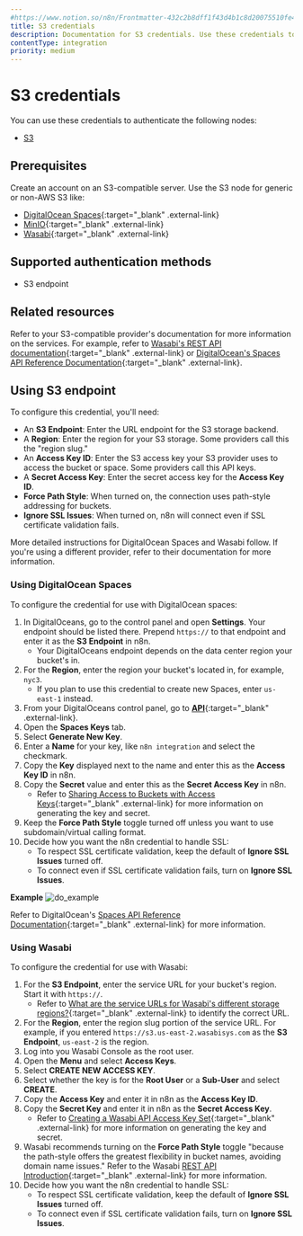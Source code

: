 ```yaml
---
#https://www.notion.so/n8n/Frontmatter-432c2b8dff1f43d4b1c8d20075510fe4
title: S3 credentials
description: Documentation for S3 credentials. Use these credentials to authenticate S3 in n8n, a workflow automation platform.
contentType: integration
priority: medium
---
```


# S3 credentials

You can use these credentials to authenticate the following nodes:

- [S3](/integrations/builtin/app-nodes/n8n-nodes-base.s3/)

## Prerequisites

Create an account on an S3-compatible server. Use the S3 node for generic or non-AWS S3 like:

* [DigitalOcean Spaces](https://www.digitalocean.com/products/spaces){:target="_blank" .external-link}
* [MinIO](https://min.io/){:target="_blank" .external-link}
* [Wasabi](https://wasabi.com/){:target="_blank" .external-link}

## Supported authentication methods

- S3 endpoint

## Related resources

Refer to your S3-compatible provider's documentation for more information on the services. For example, refer to [Wasabi's REST API documentation](https://docs.wasabi.com/docs/rest-api-introduction){:target="_blank" .external-link} or [DigitalOcean's Spaces API Reference Documentation](https://docs.digitalocean.com/reference/api/spaces-api/){:target="_blank" .external-link}.

## Using S3 endpoint

To configure this credential, you'll need:

- An **S3 Endpoint**: Enter the URL endpoint for the S3 storage backend.
- A **Region**: Enter the region for your S3 storage. Some providers call this the "region slug."
- An **Access Key ID**: Enter the S3 access key your S3 provider uses to access the bucket or space. Some providers call this API keys.
- A **Secret Access Key**: Enter the secret access key for the **Access Key ID**.
- **Force Path Style**: When turned on, the connection uses path-style addressing for buckets.
- **Ignore SSL Issues**: When turned on, n8n will connect even if SSL certificate validation fails.

More detailed instructions for DigitalOcean Spaces and Wasabi follow. If you're using a different provider, refer to their documentation for more information. 

### Using DigitalOcean Spaces

To configure the credential for use with DigitalOcean spaces:

1. In DigitalOceans, go to the control panel and open **Settings**. Your endpoint should be listed there. Prepend `https://` to that endpoint and enter it as the **S3 Endpoint** in n8n.
    - Your DigitalOceans endpoint depends on the data center region your bucket's in.
2. For the **Region**, enter the region your bucket's located in, for example, `nyc3`.
    - If you plan to use this credential to create new Spaces, enter `us-east-1` instead.
3. From your DigitalOceans control panel, go to [**API**](https://cloud.digitalocean.com/account/api/spaces){:target="_blank" .external-link}.
4. Open the **Spaces Keys** tab.
5. Select **Generate New Key**.
6. Enter a **Name** for your key, like `n8n integration` and select the checkmark.
7. Copy the **Key** displayed next to the name and enter this as the **Access Key ID** in n8n.
8. Copy the **Secret** value and enter this as the **Secret Access Key** in n8n.
    - Refer to [Sharing Access to Buckets with Access Keys](https://docs.digitalocean.com/products/spaces/how-to/manage-access/#access-keys){:target="_blank" .external-link} for more information on generating the key and secret.
9. Keep the **Force Path Style** toggle turned off unless you want to use subdomain/virtual calling format.
10. Decide how you want the n8n credential to handle SSL:
    - To respect SSL certificate validation, keep the default of **Ignore SSL Issues** turned off.
    - To connect even if SSL certificate validation fails, turn on **Ignore SSL Issues**.

**Example**
![do_example](https://github.com/user-attachments/assets/64e31272-47f5-4968-a4b1-956509e4b32e)


Refer to DigitalOcean's [Spaces API Reference Documentation](https://docs.digitalocean.com/reference/api/spaces-api/){:target="_blank" .external-link} for more information.

### Using Wasabi

To configure the credential for use with Wasabi:

1. For the **S3 Endpoint**, enter the service URL for your bucket's region. Start it with `https://`.
    - Refer to [What are the service URLs for Wasabi's different storage regions?](https://knowledgebase.wasabi.com/hc/en-us/articles/360015106031-What-are-the-service-URLs-for-Wasabi-s-different-storage-regions){:target="_blank" .external-link} to identify the correct URL.
2. For the **Region**, enter the region slug portion of the service URL. For example, if you entered `https://s3.us-east-2.wasabisys.com` as the **S3 Endpoint**, `us-east-2` is the region.
3. Log into you Wasabi Console as the root user.
4. Open the **Menu** and select **Access Keys**.
5. Select **CREATE NEW ACCESS KEY**.
6. Select whether the key is for the **Root User** or a **Sub-User** and select **CREATE**.
7. Copy the **Access Key** and enter it in n8n as the **Access Key ID**.
8. Copy the **Secret Key** and enter it in n8n as the **Secret Access Key**.
    - Refer to [Creating a Wasabi API Access Key Set](https://knowledgebase.wasabi.com/hc/en-us/articles/360019677192-Creating-a-Wasabi-API-Access-Key-Set){:target="_blank" .external-link} for more information on generating the key and secret.
9. Wasabi recommends turning on the **Force Path Style** toggle "because the path-style offers the greatest flexibility in bucket names, avoiding domain name issues." Refer to the Wasabi [REST API Introduction](https://docs.wasabi.com/docs/rest-api-introduction){:target="_blank" .external-link} for more information.
10. Decide how you want the n8n credential to handle SSL:
    - To respect SSL certificate validation, keep the default of **Ignore SSL Issues** turned off.
    - To connect even if SSL certificate validation fails, turn on **Ignore SSL Issues**.
